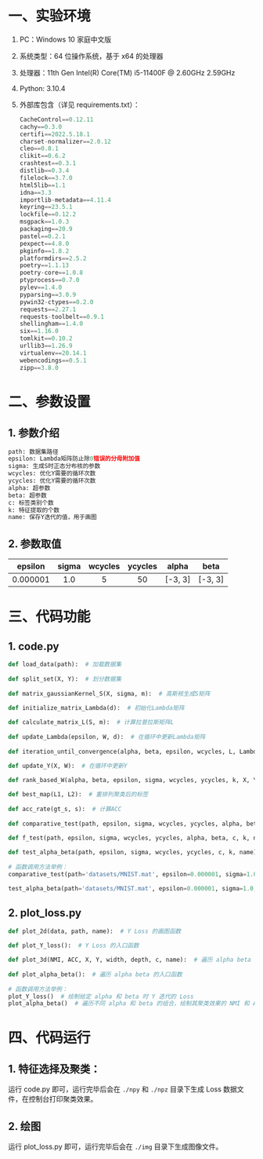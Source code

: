 # 一、实验环境

1. PC：Windows 10 家庭中文版

2. 系统类型：64 位操作系统，基于 x64 的处理器

3. 处理器：11th Gen Intel(R) Core(TM) i5-11400F @ 2.60GHz 2.59GHz

4. Python: 3.10.4

5. 外部库包含（详见 requirements.txt）：

   ```python
   CacheControl==0.12.11
   cachy==0.3.0
   certifi==2022.5.18.1
   charset-normalizer==2.0.12
   cleo==0.8.1
   clikit==0.6.2
   crashtest==0.3.1
   distlib==0.3.4
   filelock==3.7.0
   html5lib==1.1
   idna==3.3
   importlib-metadata==4.11.4
   keyring==23.5.1
   lockfile==0.12.2
   msgpack==1.0.3
   packaging==20.9
   pastel==0.2.1
   pexpect==4.8.0
   pkginfo==1.8.2
   platformdirs==2.5.2
   poetry==1.1.13
   poetry-core==1.0.8
   ptyprocess==0.7.0
   pylev==1.4.0
   pyparsing==3.0.9
   pywin32-ctypes==0.2.0
   requests==2.27.1
   requests-toolbelt==0.9.1
   shellingham==1.4.0
   six==1.16.0
   tomlkit==0.10.2
   urllib3==1.26.9
   virtualenv==20.14.1
   webencodings==0.5.1
   zipp==3.8.0
   ```

# 二、参数设置

## 1. 参数介绍

```python
path: 数据集路径
epsilon: Lambda矩阵防止除0错误的分母附加值
sigma: 生成S时正态分布核的参数
wcycles: 优化Y需要的循环次数
ycycles: 优化Y需要的循环次数
alpha: 超参数
beta: 超参数
c: 标签类别个数
k: 特征提取的个数
name: 保存Y迭代的值，用于画图
```

## 2. 参数取值

| epsilon  | sigma | wcycles | ycycles |  alpha  |  beta   |
| :------: | :---: | :-----: | :-----: | :-----: | :-----: |
| 0.000001 |  1.0  |    5    |   50    | [-3, 3] | [-3, 3] |

# 三、代码功能

## 1. code.py

```python
def load_data(path):  # 加载数据集
    
def split_set(X, Y):  # 划分数据集
    
def matrix_gaussianKernel_S(X, sigma, m):  # 高斯核生成S矩阵

def initialize_matrix_Lambda(d):  # 初始化Lambda矩阵
    
def calculate_matrix_L(S, m):  # 计算拉普拉斯矩阵L
    
def update_Lambda(epsilon, W, d):  # 在循环中更新Lambda矩阵
    
def iteration_until_convergence(alpha, beta, epsilon, wcycles, L, Lambda, X, Y, d):  # 算法1，用于生成W

def update_Y(X, W):  # 在循环中更新Y
    
def rank_based_W(alpha, beta, epsilon, sigma, wcycles, ycycles, k, X, Y, m, d, c, name):  # 算法2，用于生成特征值

def best_map(L1, L2):  # 重排列聚类后的标签
    
def acc_rate(gt_s, s):  # 计算ACC
    
def comparative_test(path, epsilon, sigma, wcycles, ycycles, alpha, beta, c, k, name):  # 对比特征提取与特征不提取的效果

def f_test(path, epsilon, sigma, wcycles, ycycles, alpha, beta, c, k, name):  # 不打印信息的算法2
    
def test_alpha_beta(path, epsilon, sigma, wcycles, ycycles, c, k, name):  # 测试alpha与beta的不同取值对聚类结果的影响
    
# 函数调用方法举例：
comparative_test(path='datasets/MNIST.mat', epsilon=0.000001, sigma=1.0, wcycles=5, ycycles=50, alpha=3, beta=1, c=10, k=500, name='./npz/mnist.npz')  # 数据集为mnist ，在给定 alpha 和 beta 值的情况下，评价聚类的效果

test_alpha_beta(path='datasets/MNIST.mat', epsilon=0.000001, sigma=1.0, wcycles=5, ycycles=50, c=10, k=500, name='0')  # 数据集为 mnist ，遍历所有 alpha 和 beta 的组合，评价聚类的效果
```

## 2. plot_loss.py

```python
def plot_2d(data, path, name):  # Y Loss 的画图函数
    
def plot_Y_loss():  # Y Loss 的入口函数

def plot_3d(NMI, ACC, X, Y, width, depth, c, name):  # 遍历 alpha beta 的画图函数
    
def plot_alpha_beta():  # 遍历 alpha beta 的入口函数
    
# 函数调用方法举例：
plot_Y_loss()  # 绘制给定 alpha 和 beta 时 Y 迭代的 Loss
plot_alpha_beta()  # 遍历不同 alpha 和 beta 的组合，绘制其聚类效果的 NMI 和 ACC 指标
```

# 四、代码运行

## 1. 特征选择及聚类：

运行 code.py 即可，运行完毕后会在 `./npy` 和 `./npz` 目录下生成 Loss 数据文件，在控制台打印聚类效果。

## 2. 绘图

运行 plot_loss.py 即可，运行完毕后会在 `./img` 目录下生成图像文件。